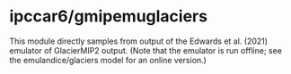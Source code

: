 # ipccar6/gmipemuglaciers

This module directly samples from output of the Edwards et al. (2021) emulator of GlacierMIP2 output. (Note that the emulator is run offline; see the emulandice/glaciers model for an online version.)
